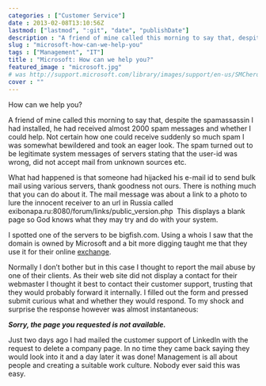 ```yaml
---
categories : ["Customer Service"]
date : 2013-02-08T13:10:56Z
lastmod: ["lastmod", ":git", "date", "publishDate"]
description : "A friend of mine called this morning to say that, despite the spamassassin I had installed, he had received almost 2000 spam messages and whether I could help. Not certain how one could receive suddenly so much spam I was somewhat bewildered and took an eager look."
slug : "microsoft-how-can-we-help-you"
tags : ["Management", "IT"]
title : "Microsoft: How can we help you?"
featured_image : "microsoft.jpg"
# was http://support.microsoft.com/library/images/support/en-us/SMChero_0043_hero44-preferred-HOMEPAGE.jpg"
cover : ""
---
```



How can we help you?

A friend of mine called this morning to say that, despite the spamassassin I had installed, he had received almost 2000 spam messages and whether I could help. Not certain how one could receive suddenly so much spam I was somewhat bewildered and took an eager look. The spam turned out to be legitimate system messages of servers stating that the user-id was wrong, did not accept mail from unknown sources etc.

What had happened is that someone had hijacked his e-mail id to send bulk mail using various servers, thank goodness not ours. There is nothing much that you can do about it. The mail message was about a link to a photo to lure the innocent receiver to an url in Russia called exibonapa.ru:8080/forum/links/public_version.php  This displays a blank page so God knows what they may try and do with your system.

I spotted one of the servers to be bigfish.com. Using a whois I saw that the domain is owned by Microsoft and a bit more digging taught me that they use it for their online [exchange](http://www.microsoft.com/exchange/en-us/exchange-online-hosted-email.aspx "exchange").

Normally I don’t bother but in this case I thought to report the mail abuse by one of their clients. As their web site did not display a contact for their webmaster I thought it best to contact their customer support, trusting that they would probably forward it internally. I filled out the form and pressed submit curious what and whether they would respond. To my shock and surprise the response however was almost instantaneous:

***Sorry, the page you requested is not available.***

Just two days ago I had mailed the customer support of LinkedIn with the request to delete a company page. In no time they came back saying they would look into it and a day later it was done! Management is all about people and creating a suitable work culture. Nobody ever said this was easy.

